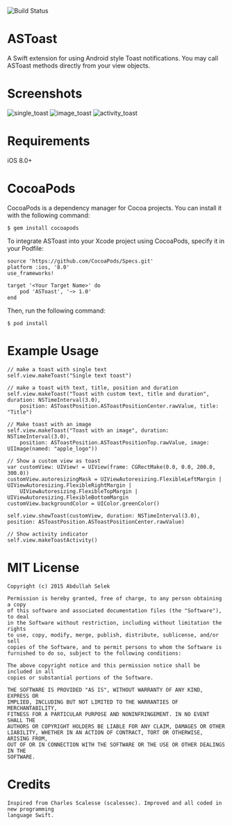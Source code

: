 ![Build Status](https://travis-ci.org/abdullahselek/ASToast.svg?branch=master)

# ASToast
A Swift extension for using Android style Toast notifications. You may call ASToast methods directly from your view objects.

# Screenshots

![single_toast](https://github.com/abdullahselek/ASToast/blob/master/images/astoast_singletoast.png)
![image_toast](https://github.com/abdullahselek/ASToast/blob/master/images/astoast_image_title_text_toast.png)
![activity_toast](https://github.com/abdullahselek/ASToast/blob/master/images/astoast_activity.png)

# Requirements
iOS 8.0+

# CocoaPods

CocoaPods is a dependency manager for Cocoa projects. You can install it with the following command:
	
	$ gem install cocoapods

To integrate ASToast into your Xcode project using CocoaPods, specify it in your Podfile:

	source 'https://github.com/CocoaPods/Specs.git'
	platform :ios, '8.0'
	use_frameworks!

	target '<Your Target Name>' do
    	pod 'ASToast', '~> 1.0'
	end

Then, run the following command:

	$ pod install

# Example Usage

	// make a toast with single text
    self.view.makeToast("Single text toast")
    
    // make a toast with text, title, position and duration
    self.view.makeToast("Toast with custom text, title and duration", duration: NSTimeInterval(3.0), 
    	position: ASToastPosition.ASToastPositionCenter.rawValue, title: "Title")
    	
    // Make toast with an image
	self.view.makeToast("Toast with an image", duration: NSTimeInterval(3.0), 
		position: ASToastPosition.ASToastPositionTop.rawValue, image: UIImage(named: "apple_logo"))
		
	// Show a custom view as toast
	var customView: UIView! = UIView(frame: CGRectMake(0.0, 0.0, 200.0, 300.0))
	customView.autoresizingMask = UIViewAutoresizing.FlexibleLeftMargin | UIViewAutoresizing.FlexibleRightMargin | 
		UIViewAutoresizing.FlexibleTopMargin | UIViewAutoresizing.FlexibleBottomMargin
	customView.backgroundColor = UIColor.greenColor()

	self.view.showToast(customView, duration: NSTimeInterval(3.0), position: ASToastPosition.ASToastPositionCenter.rawValue)
	
	// Show activity indicator
	self.view.makeToastActivity()
	
# MIT License
	
	Copyright (c) 2015 Abdullah Selek

	Permission is hereby granted, free of charge, to any person obtaining a copy
	of this software and associated documentation files (the "Software"), to deal
	in the Software without restriction, including without limitation the rights
	to use, copy, modify, merge, publish, distribute, sublicense, and/or sell
	copies of the Software, and to permit persons to whom the Software is
	furnished to do so, subject to the following conditions:

	The above copyright notice and this permission notice shall be included in all
	copies or substantial portions of the Software.

	THE SOFTWARE IS PROVIDED "AS IS", WITHOUT WARRANTY OF ANY KIND, EXPRESS OR
	IMPLIED, INCLUDING BUT NOT LIMITED TO THE WARRANTIES OF MERCHANTABILITY,
	FITNESS FOR A PARTICULAR PURPOSE AND NONINFRINGEMENT. IN NO EVENT SHALL THE
	AUTHORS OR COPYRIGHT HOLDERS BE LIABLE FOR ANY CLAIM, DAMAGES OR OTHER
	LIABILITY, WHETHER IN AN ACTION OF CONTRACT, TORT OR OTHERWISE, ARISING FROM,
	OUT OF OR IN CONNECTION WITH THE SOFTWARE OR THE USE OR OTHER DEALINGS IN THE
	SOFTWARE.

# Credits

	Inspired from Charles Scalesse (scalessec). Improved and all coded in new programming 
	language Swift.
	


